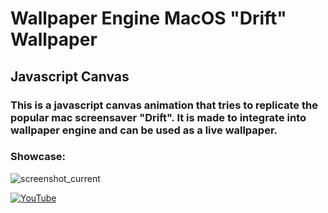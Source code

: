 # Wallpaper Engine MacOS "Drift" Wallpaper

## Javascript Canvas

### This is a javascript canvas animation that tries to replicate the popular mac screensaver "Drift". It is made to integrate into wallpaper engine and can be used as a live wallpaper.

### Showcase:

![screenshot_current](https://github.com/user-attachments/assets/5d3cfe81-7fb2-4e41-a20d-26883061bcb4)

[![YouTube](http://i.ytimg.com/vi/hy10b1l_aeY/hqdefault.jpg)](https://www.youtube.com/watch?v=hy10b1l_aeY)
